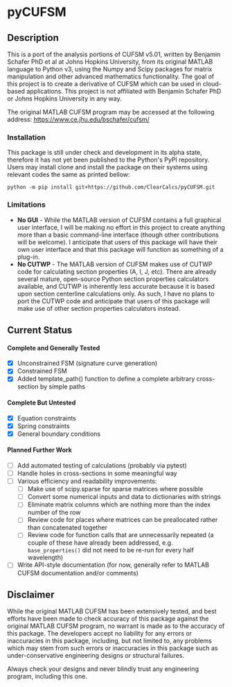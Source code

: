# pyCUFSM

## Description

This is a port of the analysis portions of CUFSM v5.01, written by Benjamin Schafer PhD et al at Johns Hopkins University, from its original MATLAB language to Python v3, using the Numpy and Scipy packages for matrix manipulation and other advanced mathematics functionality. The goal of this project is to create a derivative of CUFSM which can be used in cloud-based applications. This project is not affiliated with Benjamin Schafer PhD or Johns Hopkins University in any way.

The original MATLAB CUFSM program may be accessed at the following address: https://www.ce.jhu.edu/bschafer/cufsm/

### Installation

This package is still under check and development in its alpha state, therefore it has not yet been published to the Python's PyPI repository. Users may install clone and install the package on their systems using relevant codes the same as printed bellow:

`python -m pip install git+https://github.com/ClearCalcs/pyCUFSM.git`

### Limitations

-   **No GUI** - While the MATLAB version of CUFSM contains a full graphical user interface, I will be making no effort in this project to create anything more than a basic command-line interface (though other contributions will be welcome). I anticipate that users of this package will have their own user interface and that this package will function as something of a plug-in.
-   **No CUTWP** - The MATLAB version of CUFSM makes use of CUTWP code for calculating section properties (A, I, J, etc). There are already several mature, open-source Python section properties calculators available, and CUTWP is inherently less accurate because it is based upon section centerline calculations only. As such, I have no plans to port the CUTWP code and anticipate that users of this package will make use of other section properties calculators instead.

## Current Status

#### Complete and Generally Tested

-   [x] Unconstrained FSM (signature curve generation)
-   [x] Constrained FSM
-   [x] Added template_path() function to define a complete arbitrary cross-section by simple paths

#### Complete But Untested

-   [x] Equation constraints
-   [x] Spring constraints
-   [x] General boundary conditions

#### Planned Further Work

-   [ ] Add automated testing of calculations (probably via pytest)
-   [ ] Handle holes in cross-sections in some meaningful way
-   [ ] Various efficiency and readability improvements:
    -   [ ] Make use of scipy.sparse for sparse matrices where possible
    -   [ ] Convert some numerical inputs and data to dictionaries with strings
    -   [ ] Eliminate matrix columns which are nothing more than the index number of the row
    -   [ ] Review code for places where matrices can be preallocated rather than concatenated together
    -   [ ] Review code for function calls that are unnecessarily repeated (a couple of these have already been addressed, e.g. `base_properties()` did not need to be re-run for every half wavelength)
-   [ ] Write API-style documentation (for now, generally refer to MATLAB CUFSM documentation and/or comments)

## Disclaimer

While the original MATLAB CUFSM has been extensively tested, and best efforts have been made to check accuracy of this package against the original MATLAB CUFSM program, no warrant is made as to the accuracy of this package. The developers accept no liability for any errors or inaccuracies in this package, including, but not limited to, any problems which may stem from such errors or inaccuracies in this package such as under-conservative engineering designs or structural failures.

Always check your designs and never blindly trust any engineering program, including this one.
